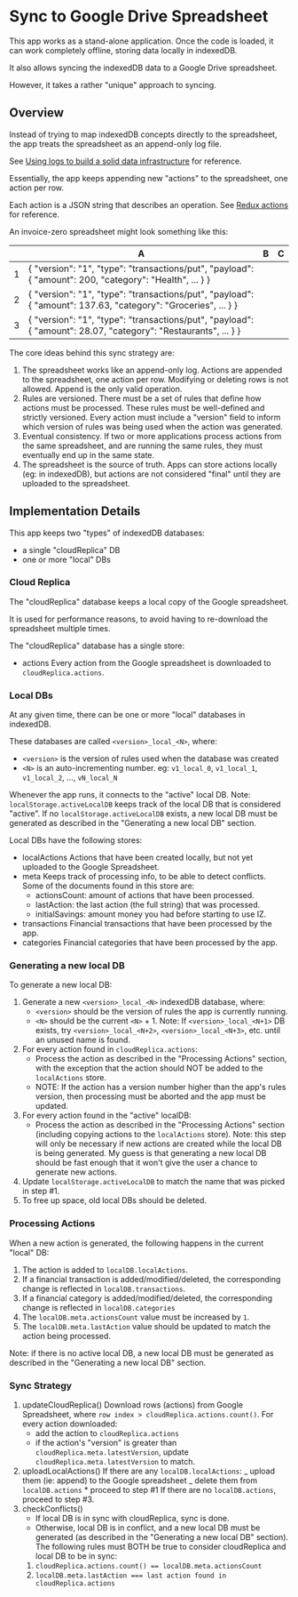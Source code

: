 # Sync to Google Drive Spreadsheet

This app works as a stand-alone application. Once the code is loaded, it can
work completely offline, storing data locally in indexedDB.

It also allows syncing the indexedDB data to a Google Drive spreadsheet.

However, it takes a rather "unique" approach to syncing.

## Overview

Instead of trying to map indexedDB concepts directly to the spreadsheet, the app treats the spreadsheet as an append-only log file.

See [Using logs to build a solid data infrastructure](http://martin.kleppmann.com/2015/05/27/logs-for-data-infrastructure.html) for reference.

Essentially, the app keeps appending new "actions" to the spreadsheet, one action per row.

Each action is a JSON string that describes an operation. See [Redux actions](https://redux.js.org/basics/actions/) for reference.

An invoice-zero spreadsheet might look something like this:

|     | A                                                                                                              | B   | C   |
| --- | -------------------------------------------------------------------------------------------------------------- | --- | --- |
| 1   | { "version": "1", "type": "transactions/put", "payload": { "amount": 200, "category": "Health", ... } }        |     |     |
| 2   | { "version": "1", "type": "transactions/put", "payload": { "amount": 137.63, "category": "Groceries", ... } }  |     |     |
| 3   | { "version": "1", "type": "transactions/put", "payload": { "amount": 28.07, "category": "Restaurants", ... } } |     |     |

The core ideas behind this sync strategy are:

1. The spreadsheet works like an append-only log.
   Actions are appended to the spreadsheet, one action per row. Modifying or deleting rows is not allowed. Append is the only valid operation.
2. Rules are versioned.
   There must be a set of rules that define how actions must be processed. These rules must be well-defined and strictly versioned. Every action must include a "version" field to inform which version of rules was being used when the action was generated.
3. Eventual consistency.
   If two or more applications process actions from the same spreadsheet, and are running the same rules, they must eventually end up in the same state.
4. The spreadsheet is the source of truth.
   Apps can store actions locally (eg: in indexedDB), but actions are not considered "final" until they are uploaded to the spreadsheet.

## Implementation Details

This app keeps two "types" of indexedDB databases:

- a single "cloudReplica" DB
- one or more "local" DBs

### Cloud Replica

The "cloudReplica" database keeps a local copy of the Google spreadsheet.

It is used for performance reasons, to avoid having to re-download the spreadsheet multiple times.

The "cloudReplica" database has a single store:

- actions
  Every action from the Google spreadsheet is downloaded to `cloudReplica.actions`.

### Local DBs

At any given time, there can be one or more "local" databases in indexedDB.

These databases are called `<version>_local_<N>`, where:

- `<version>` is the version of rules used when the database was created
- `<N>` is an auto-incrementing number.
  eg: `v1_local_0`, `v1_local_1`, `v1_local_2`, ..., `vN_local_N`

Whenever the app runs, it connects to the "active" local DB.
Note: `localStorage.activeLocalDB` keeps track of the local DB that is considered "active". If no `localStorage.activeLocalDB` exists, a new local DB must be generated as described in the "Generating a new local DB" section.

Local DBs have the following stores:

- localActions
  Actions that have been created locally, but not yet uploaded to the Google Spreadsheet.
- meta
  Keeps track of processing info, to be able to detect conflicts. Some of the documents found in this store are:
  - actionsCount: amount of actions that have been processed.
  - lastAction: the last action (the full string) that was processed.
  - initialSavings: amount money you had before starting to use IZ.
- transactions
  Financial transactions that have been processed by the app.
- categories
  Financial categories that have been processed by the app.

### Generating a new local DB

To generate a new local DB:

1. Generate a new `<version>_local_<N>` indexedDB database, where:
   - `<version>` should be the version of rules the app is currently running.
   - `<N>` should be the current `<N>` + 1.
     Note: If `<version>_local_<N+1>` DB exists, try `<version>_local_<N+2>`, `<version>_local_<N+3>`, etc. until an unused name is found.
2. For every action found in `cloudReplica.actions`:
   - Process the action as described in the "Processing Actions" section, with the exception that the action should NOT be added to the `localActions` store.
   - NOTE: If the action has a version number higher than the app's rules version, then processing must be aborted and the app must be updated.
3. For every action found in the "active" localDB:
   - Process the action as described in the "Processing Actions" section (including copying actions to the `localActions` store).
     Note: this step will only be necessary if new actions are created while the local DB is being generated. My guess is that generating a new local DB should be fast enough that it won't give the user a chance to generate new actions.
4. Update `localStorage.activeLocalDB` to match the name that was picked in step #1.
5. To free up space, old local DBs should be deleted.

### Processing Actions

When a new action is generated, the following happens in the current "local" DB:

1. The action is added to `localDB.localActions`.
2. If a financial transaction is added/modified/deleted, the corresponding change is reflected in `localDB.transactions`.
3. If a financial category is added/modified/deleted, the corresponding change is reflected in `localDB.categories`
4. The `localDB.meta.actionsCount` value must be increased by `1`.
5. The `localDB.meta.lastAction` value should be updated to match the action being processed.

Note: if there is no active local DB, a new local DB must be generated as described in the "Generating a new local DB" section.

### Sync Strategy

1. updateCloudReplica()
   Download rows (actions) from Google Spreadsheet, where `row index > cloudReplica.actions.count()`.
   For every action downloaded:
   - add the action to `cloudReplica.actions`
   - if the action's "version" is greater than `cloudReplica.meta.latestVersion`, update `cloudReplica.meta.latestVersion` to match.
2. uploadLocalActions()
   If there are any `localDB.localActions`:
   _ upload them (ie: append) to the Google spreadsheet
   _ delete them from `localDB.actions` \* proceed to step #1
   If there are no `localDB.actions`, proceed to step #3.
3. checkConflicts()
   - If local DB is in sync with cloudReplica, sync is done.
   - Otherwise, local DB is in conflict, and a new local DB must be generated (as described in the "Generating a new local DB" section).
     The following rules must BOTH be true to consider cloudReplica and local DB to be in sync:
   1. `cloudReplica.actions.count() == localDB.meta.actionsCount`
   2. `localDB.meta.lastAction === last action found in cloudReplica.actions`
